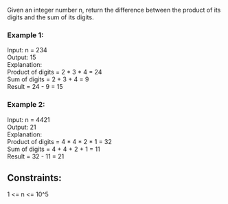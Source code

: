 Given an integer number n, return the difference between the product of its digits and the sum of its digits.
 
 
### Example 1:  
  
Input: n = 234  
Output: 15   
Explanation:   
Product of digits = 2 * 3 * 4 = 24   
Sum of digits = 2 + 3 + 4 = 9   
Result = 24 - 9 = 15  
### Example 2:  

Input: n = 4421  
Output: 21  
Explanation:   
Product of digits = 4 * 4 * 2 * 1 = 32   
Sum of digits = 4 + 4 + 2 + 1 = 11   
Result = 32 - 11 = 21  
 

## Constraints:  

1 <= n <= 10^5  
